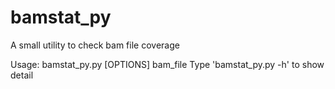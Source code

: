 # bamstat_py
A small utility to check bam file coverage

Usage: bamstat_py.py [OPTIONS] bam_file
Type 'bamstat_py.py -h' to show detail

